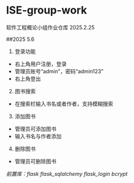 # ISE-group-work
 软件工程概论小组作业仓库
 2025.2.25
 
##2025 5.6

1. 登录功能
- 右上角用户注册，登录
- 管理员账号“admin”，密码“admin123”
- 右上角登出
2. 图书搜索
- 在搜索栏输入书名或者作者，支持模糊搜索
3. 添加图书
- 管理员可添加图书
- 输入书名与作者添加
4. 删除图书
- 管理员可删除图书

*前置库：flask flask_sqlalchemy flask_login bcrypt*
